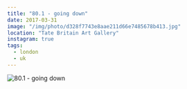 ```yaml
---
title: "80.1 - going down"
date: 2017-03-31
image: "/img/photo/d328f7743e8aae211d66e7485678b413.jpg"
location: "Tate Britain Art Gallery"
instagram: true
tags:
  - london
  - uk
---
```


![80.1 - going down](/img/photo/d328f7743e8aae211d66e7485678b413.jpg)
